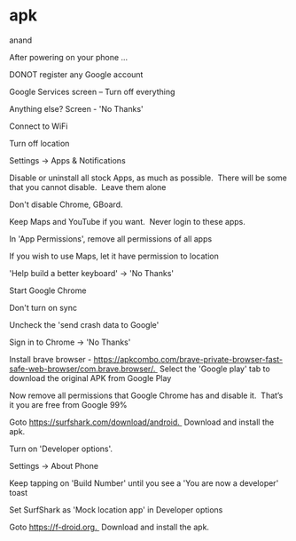 # apk
anand

After powering on your phone … 

DONOT register any Google account 

Google Services screen – Turn off everything 

Anything else? Screen - 'No Thanks' 

Connect to WiFi 

Turn off location 

Settings -> Apps & Notifications 

Disable or uninstall all stock Apps, as much as possible.  There will be some that you cannot disable.  Leave them alone 

Don't disable Chrome, GBoard. 

Keep Maps and YouTube if you want.  Never login to these apps. 

In 'App Permissions', remove all permissions of all apps 

If you wish to use Maps, let it have permission to location 

'Help build a better keyboard' -> 'No Thanks' 

Start Google Chrome 

Don't turn on sync 

Uncheck the 'send crash data to Google' 

Sign in to Chrome -> 'No Thanks' 

Install brave browser - https://apkcombo.com/brave-private-browser-fast-safe-web-browser/com.brave.browser/.  Select the 'Google play' tab to download the original APK from Google Play 

Now remove all permissions that Google Chrome has and disable it.  That’s it you are free from Google 99% 

Goto https://surfshark.com/download/android.  Download and install the apk. 

Turn on 'Developer options'.   

Settings -> About Phone 

Keep tapping on 'Build Number' until you see a 'You are now a developer' toast 

Set SurfShark as 'Mock location app' in Developer options 

Goto https://f-droid.org.  Download and install the apk. 
